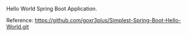 
Hello World Spring Boot Application.


Reference: https://github.com/goxr3plus/Simplest-Spring-Boot-Hello-World.git
